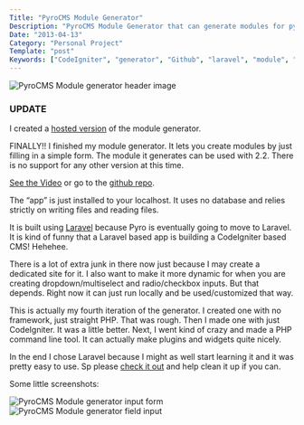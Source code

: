 ```yaml
---
Title: "PyroCMS Module Generator"
Description: "PyroCMS Module Generator that can generate modules for pyrocms"
Date: "2013-04-13"
Category: "Personal Project"
Template: "post"
Keywords: ["CodeIgniter", "generator", "Github", "laravel", "module", "open source", "PHP", "PyroCMS", "tool"]
---
```


<div class="center">
  <img src="http://ohdoylerules.com/images/pmgh.png" alt="PyroCMS Module generator header image">
</div>

### UPDATE
I created a [hosted version](http://pyromg.aws.af.cm/ "Hosted Pyro Module Generator") of the module generator.

FINALLY!! I finished my module generator. It lets you create modules by just filling in a simple form. The module it generates can be used with 2.2. There is no support for any other version at this time.

[See the Video](http://www.youtube.com/watch?v=g7moZUqIwHU "Pyro Module generator video") or go to the [github repo](https://github.com/james2doyle/pyro-module-generator "james2doyle/pyro-module-generator").

The “app” is just installed to your localhost. It uses no database and relies strictly on writing files and reading files.

It is built using [Laravel](http://laravel.com/ "Laravel Homepage") because Pyro is eventually going to move to Laravel. It is kind of funny that a Laravel based app is building a CodeIgniter based CMS! Hehehee.

There is a lot of extra junk in there now just because I may create a dedicated site for it. I also want to make it more dynamic for when you are creating dropdown/multiselect and radio/checkbox inputs. But that depends. Right now it can just run locally and be used/customized that way.

This is actually my fourth iteration of the generator. I created one with no framework, just straight PHP. That was rough. Then I made one with just CodeIgniter. It was a little better. Next, I went kind of crazy and made a PHP command line tool. It can actually make plugins and widgets quite nicely.

In the end I chose Laravel because I might as well start learning it and it was pretty easy to use. Sp please [check it out](https://github.com/james2doyle/pyro-module-generator "james2doyle/pyro-module-generator") and help clean it up if you can.

Some little screenshots:

<div class="center">
  <img src="http://ohdoylerules.com/images/pmg1.png" alt="PyroCMS Module generator input form">
  <img src="http://ohdoylerules.com/images/pmg2.png" alt="PyroCMS Module generator field input">
</div>